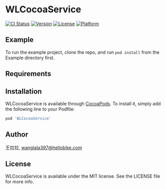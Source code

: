 # WLCocoaService

[![CI Status](https://img.shields.io/travis/王拉拉/WLCocoaService.svg?style=flat)](https://travis-ci.org/王拉拉/WLCocoaService)
[![Version](https://img.shields.io/cocoapods/v/WLCocoaService.svg?style=flat)](https://cocoapods.org/pods/WLCocoaService)
[![License](https://img.shields.io/cocoapods/l/WLCocoaService.svg?style=flat)](https://cocoapods.org/pods/WLCocoaService)
[![Platform](https://img.shields.io/cocoapods/p/WLCocoaService.svg?style=flat)](https://cocoapods.org/pods/WLCocoaService)

## Example

To run the example project, clone the repo, and run `pod install` from the Example directory first.

## Requirements

## Installation

WLCocoaService is available through [CocoaPods](https://cocoapods.org). To install
it, simply add the following line to your Podfile:

```ruby
pod 'WLCocoaService'
```

## Author

王拉拉, wanglala397@hellobike.com

## License

WLCocoaService is available under the MIT license. See the LICENSE file for more info.

